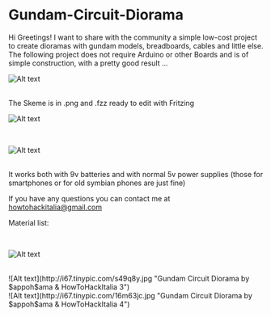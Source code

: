 # Gundam-Circuit-Diorama

Hi Greetings! I want to share with the community a simple low-cost project to create dioramas with gundam models, breadboards, cables and little else.
The following project does not require Arduino or other Boards and is of simple construction, with a pretty good result ...
<br>

![Alt text](http://i63.tinypic.com/313ssjn.jpg "Dark Samurai Gundam Circuit Diorama by $appoh$ama & HowToHackItalia")

<br>
The Skeme is in .png and .fzz ready to edit with Fritzing
<br>

![Alt text](http://i63.tinypic.com/9rjggo.jpg "Scheme Fritzing Gundam Circuit Diorama by $appoh$ama & HowToHackItalia")

<br>

![Alt text](http://i66.tinypic.com/24mf34m.jpg "Scheme Photo Fritzing Gundam Circuit Diorama by $appoh$ama & HowToHackItalia")

<br>
It works both with 9v batteries and with normal 5v power supplies (those for smartphones or for old symbian phones are just fine)
<br>

If you have any questions you can contact me at howtohackitalia@gmail.com
<br>

Material list:




<br>

![Alt text](http://i65.tinypic.com/10mpspf.jpg "Gundam Circuit Diorama by $appoh$ama & HowToHackItalia 2")

<br>
![Alt text](http://i67.tinypic.com/s49q8y.jpg "Gundam Circuit Diorama by $appoh$ama & HowToHackItalia 3")

<br>
![Alt text](http://i67.tinypic.com/16m63jc.jpg "Gundam Circuit Diorama by $appoh$ama & HowToHackItalia 4")

<br>
